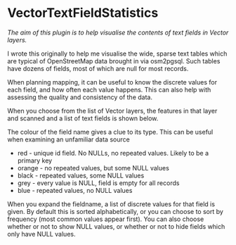 # VectorTextFieldStatistics

*The aim of this plugin is to help visualise the contents of text fields in Vector layers.*

I wrote this originally to help me visualise the wide, sparse text tables which are typical of OpenStreetMap data brought in via osm2pgsql. Such tables have dozens of fields, most of which are null for most records.

When planning mapping, it can be useful to know the discrete values for each field, and how often each value happens. This can also help with assessing the quality and consistency of the data.

When you choose from the list of Vector layers, the features in that layer and scanned and a list of text fields is shown below.

The colour of the field name gives a clue to its type. This can be useful when examining an unfamiliar data source

+ red - unique id field. No NULLs, no repeated values. Likely to be a primary key
+ orange - no repeated values, but some NULL values
+ black - repeated values, some NULL values
+ grey - every value is NULL, field is empty for all records
+ blue - repeated values, no NULL values

When you expand the fieldname, a list of discrete values for that field is given. By default this is sorted alphabetically, or you can choose to sort by frequency (most common values appear first). You can also choose whether or not to show NULL values, or whether or not to hide fields which only have NULL values.
